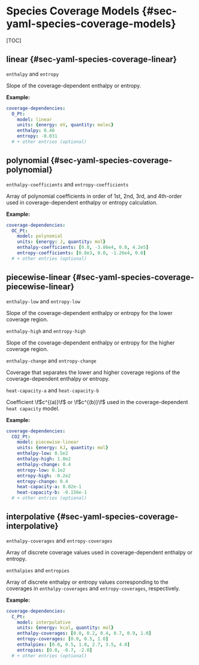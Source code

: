 # Species Coverage Models {#sec-yaml-species-coverage-models}

[TOC]

## linear {#sec-yaml-species-coverage-linear}

`enthalpy` and `entropy`

Slope of the coverage-dependent enthalpy or entropy.

**Example:**

``` yaml
coverage-dependencies:
  O_Pt:
    model: linear
    units: {energy: eV, quantity: molec}
    enthalpy: 0.48
    entropy: -0.031
  # + other entries (optional)
```

## polynomial {#sec-yaml-species-coverage-polynomial}

`enthalpy-coefficients` and `entropy-coefficients`

Array of polynomial coefficients in order of 1st, 2nd, 3rd, and
4th-order used in coverage-dependent enthalpy or entropy calculation.

**Example:**

``` yaml
coverage-dependencies:
  OC_Pt:
    model: polynomial
    units: {energy: J, quantity: mol}
    enthalpy-coefficients: [0.0, -3.86e4, 0.0, 4.2e5]
    entropy-coefficients: [0.8e3, 0.0, -1.26e4, 0.0]
  # + other entries (optional)
```

## piecewise-linear {#sec-yaml-species-coverage-piecewise-linear}

`enthalpy-low` and `entropy-low`

Slope of the coverage-dependent enthalpy or entropy for the lower coverage region.

`enthalpy-high` and `entropy-high`

Slope of the coverage-dependent enthalpy or entropy for the higher coverage region.

`enthalpy-change` and `entropy-change`

Coverage that separates the lower and higher coverage regions of the
coverage-dependent enthalpy or entropy.

`heat-capacity-a` and `heat-capacity-b`

Coefficient \f$c^{(a)}\f$ or \f$c^{(b)}\f$ used in the coverage-dependent
`heat capacity` model.

**Example:**

``` yaml
coverage-dependencies:
  CO2_Pt:
    model: piecewise-linear
    units: {energy: kJ, quantity: mol}
    enthalpy-low: 0.5e2
    enthalpy-high: 1.0e2
    enthalpy-change: 0.4
    entropy-low: 0.1e2
    entropy-high: -0.2e2
    entropy-change: 0.4
    heat-capacity-a: 0.02e-1
    heat-capacity-b: -0.156e-1
  # + other entries (optional)
```

## interpolative {#sec-yaml-species-coverage-interpolative}

`enthalpy-coverages` and `entropy-coverages`

Array of discrete coverage values used in coverage-dependent enthalpy or entropy.

`enthalpies` and `entropies`

Array of discrete enthalpy or entropy values corresponding to the
coverages in `enthalpy-coverages` and `entropy-coverages`, respectively.

**Example:**

``` yaml
coverage-dependencies:
  C_Pt:
    model: interpolative
    units: {energy: kcal, quantity: mol}
    enthalpy-coverages: [0.0, 0.2, 0.4, 0.7, 0.9, 1.0]
    entropy-coverages: [0.0, 0.5, 1.0]
    enthalpies: [0.0, 0.5, 1.0, 2.7, 3.5, 4.0]
    entropies: [0.0, -0.7, -2.0]
  # + other entries (optional)
```

